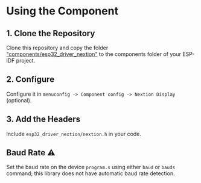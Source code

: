 # Using the Component

## 1. Clone the Repository

Clone this repository and copy the folder ["components/esp32_driver_nextion"](../../components/esp32_driver_nextion/) to the components folder of your ESP-IDF project.

## 2. Configure

Configure it in ```menuconfig -> Component config -> Nextion Display``` (optional).

## 3. Add the Headers

Include `esp32_driver_nextion/nextion.h` in your code.

## Baud Rate :warning:

Set the baud rate on the device ```program.s``` using either ```baud``` or ```bauds``` command; this library does not have automatic baud rate detection.
